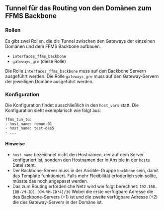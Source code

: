## Tunnel für das Routing von den Domänen zum FFMS Backbone

### Rollen
Es gibt zwei Rollen, die die Tunnel zwischen den Gateways der einzelnen Domänen und dem FFMS Backbone aufbauen.

- ``interfaces_ffms_backbone``
- ``gateways_gre`` (diese Rolle)

Die Rolle ``interfaces_ffms_backbone`` muss auf den Backbone Servern ausgeführt werden. Die Rolle ``gateways_gre`` muss auf den Gateway-Servern der jeweiligen Domäne ausgeführt werden.

### Konfiguration
Die Konfiguration findet ausschließlich in den ``host_vars`` statt.
Die Konfiguration sieht exemplarisch wie folgt aus:

```
ffms_tun_to:
- host_name: remue-01
- host_name: test-des5
- ...
```

#### Hinweise

- ``host_name`` bezeichnet nicht den Hostnamen, der auf dem Server konfiguriert ist, sondern den Hostnamen der in Ansible in der ``hosts`` Datei steht.
- Der Backbone-Server muss in der Ansible-Gruppe ``backbone`` sein, damit das Template funktioniert. Falls mehr Flexibilität erfoderlich sein sollte, müsste das noch angepasst werden.
- Das zum Routing erforderliche Netz wird wie folgt berechnet: ``192.168.[BB-VM-ID].[GW-VM-ID*4]/30`` Wobei die erste verfügbare Adresse die des Backbone-Servers (+1) ist und die zweite verfügbare Adresse (+2) die des Gateway-Servers in der Domäne ist.
